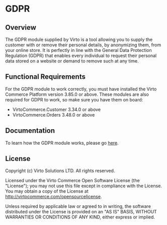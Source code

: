 # GDPR

## Overview

The GDPR module supplied by Virto is a tool allowing you to supply the customer with or remove their personal details, by anonymizing them, from your online store. It is perfectly in line with the General Data Protection Regulation (GDPR) that enables every individual to request their personal data stored on a website or demand to remove such at any time.

## Functional Requirements

For the GDPR module to work correctly, you must have installed the Virto Commerce Platform version 3.85.0 or above.
These modules are also required for GDPR to work, so make sure you have them on board:
+ VirtoCommerce.Customer 3.34.0 or above
+ VirtoCommerce.Orders 3.48.0 or above

## Documentation

To learn how the GDPR module works, please go [here](https://virtocommerce.com/docs/modules/gdpr/gdpr).

## License

Copyright (c) Virto Solutions LTD.  All rights reserved.

Licensed under the Virto Commerce Open Software License (the "License"); you
may not use this file except in compliance with the License. You may
obtain a copy of the License at <http://virtocommerce.com/opensourcelicense>.

Unless required by applicable law or agreed to in writing, the software
distributed under the License is provided on an "AS IS" BASIS,
WITHOUT WARRANTIES OR CONDITIONS OF ANY KIND, either express or
implied.

